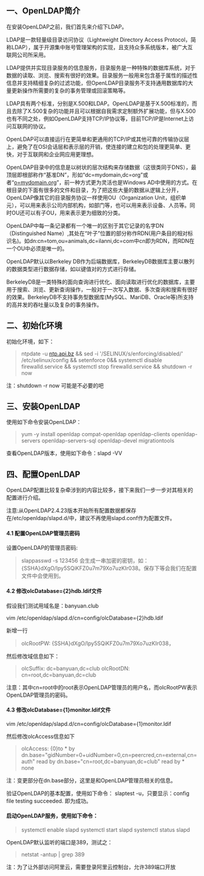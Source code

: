 ## 一、OpenLDAP简介

在安装OpenLDAP之前，我们首先来介绍下LDAP。

LDAP是一款轻量级目录访问协议（Lightweight Directory Access Protocol，简称LDAP），属于开源集中账号管理架构的实现，且支持众多系统版本，被广大互联网公司所采用。

LDAP提供并实现目录服务的信息服务，目录服务是一种特殊的数据库系统，对于数据的读取、浏览、搜索有很好的效果。目录服务一般用来包含基于属性的描述性信息并支持精细复杂的过滤功能，但OpenLDAP目录服务不支持通用数据库的大量更新操作所需要的复杂的事务管理或回滚策略等。

LDAP具有两个标准，分别是X.500和LDAP。OpenLDAP是基于X.500标准的，而且去除了X.500复杂的功能并且可以根据自我需求定制额外扩展功能，但与X.500也有不同之处，例如OpenLDAP支持TCP/IP协议等，目前TCP/IP是Internet上访问互联网的协议。

OpenLDAP可以直接运行在更简单和更通用的TCP/IP或其他可靠的传输协议层上，避免了在OSI会话层和表示层的开销，使连接的建立和包的处理更简单、更快，对于互联网和企业网应用更理想。

OpenLDAP目录中的信息是以树状的层次结构来存储数据（这很类同于DNS），最顶层即根部称作“基准DN”，形如“dc=mydomain,dc=org”或者“[o=mydomain.org](http://o=mydomain.org)”，前一种方式更为灵活也是Windows AD中使用的方式。在根目录的下面有很多的文件和目录，为了把这些大量的数据从逻辑上分开，OpenLDAP像其它的目录服务协议一样使用OU（Organization Unit，组织单元），可以用来表示公司内部机构，如部门等，也可以用来表示设备、人员等。同时OU还可以有子OU，用来表示更为细致的分类。

OpenLDAP中每一条记录都有一个唯一的区别于其它记录的名字DN（Distinguished Name）,其处在“叶子”位置的部分称作RDN(用户条目的相对标识名)。如dn:cn=tom,ou=animals,dc=ilanni,dc=com中cn即为RDN，而RDN在一个OU中必须是唯一的。

OpenLDAP默认以Berkeley DB作为后端数据库，BerkeleyDB数据库主要以散列的数据类型进行数据存储，如以键值对的方式进行存储。

BerkeleyDB是一类特殊的面向查询进行优化、面向读取进行优化的数据库，主要用于搜索、浏览、更新查询操作，一般对于一次写入数据、多次查询和搜索有很好的效果。BerkeleyDB不支持事务型数据库(MySQL、MariDB、Oracle等)所支持的高并发的吞吐量以及复杂的事务操作。

## 二、初始化环境

初始化环境，如下：

> ntpdate -u [ntp.api.bz](http://ntp.api.bz) && sed -i '/SELINUX/s/enforcing/disabled/' /etc/selinux/config && setenforce 0&& systemctl disable firewalld.service && systemctl stop firewalld.service && shutdown -r now

注：shutdown -r now 可能是不必要的吧

## 三、安装OpenLDAP

使用如下命令安装OpenLDAP：

> yum -y install openldap compat-openldap openldap-clients openldap-servers openldap-servers-sql openldap-devel migrationtools

查看OpenLDAP版本，使用如下命令：slapd -VV

## 四、配置OpenLDAP

OpenLDAP配置比较复杂牵涉到的内容比较多，接下来我们一步一步对其相关的配置进行介绍。

注意:从OpenLDAP2.4.23版本开始所有配置数据都保存在/etc/openldap/slapd.d/中，建议不再使用slapd.conf作为配置文件。

#### 4.1 配置OpenLDAP管理员密码

设置OpenLDAP的管理员密码:

> slappasswd -s 123456 会生成一串加密的密钥，如：{SSHA}dXgO/Ipy5SQiKFZ0u7m79Xo7uzKIr038。保存下等会我们在配置文件中会使用到。

#### 4.2 修改olcDatabase={2}hdb.ldif文件

假设我们测试用域名是：banyuan.club

vim /etc/openldap/slapd.d/cn=config/olcDatabase={2}hdb.ldif

新增一行

> olcRootPW: {SSHA}dXgO/Ipy5SQiKFZ0u7m79Xo7uzKIr038，

然后修改域信息如下：

> olcSuffix: dc=banyuan,dc=club olcRootDN: cn=root,dc=banyuan,dc=club

注意：其中cn=root中的root表示OpenLDAP管理员的用户名，而olcRootPW表示OpenLDAP管理员的密码。

#### 4.3 修改olcDatabase={1}monitor.ldif文件

vim /etc/openldap/slapd.d/cn=config/olcDatabase={1}monitor.ldif

然后修改olcAccess信息如下

> olcAccess: {0}to * by dn.base="gidNumber=0+uidNumber=0,cn=peercred,cn=external,cn=auth" read by dn.base="cn=root,dc=banyuan,dc=club" read by * none

注：变更部分在dn.base部分，这里是和OpenLDAP管理员相关的信息。

验证OpenLDAP的基本配置，使用如下命令： slaptest -u，只要显示：config file testing succeeded. 即为成功。

#### 启动OpenLDAP服务，使用如下命令：

> systemctl enable slapd systemctl start slapd systemctl status slapd

OpenLDAP默认监听的端口是389，测试之：

> netstat -antup | grep 389

注：为了让外部访问阿里云，需要登录阿里云控制台，允许389端口开放
